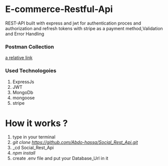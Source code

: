 # E-commerce-Restful-Api

REST-API built with express and jwt for authentication proces and authorization and refresh tokens with stripe as a payment method,Validation and Error Handling

### Postman Collection 
[a relative link](https://www.getpostman.com/collections/ff6ac674ef42c4da7eef)

### **Used Technologoies**
1. ExpressJs
2. JWT
3. MongoDb
4. mongoose
5. stripe


# How it works ?

1. type in your terminal
2. _git clone <https://github.com/Abdo-hassa/Social_Rest_Api.git>_
3. _cd Social_Rest_Api
4. _npm install_
5. create .env file and put your Database_Url in it

